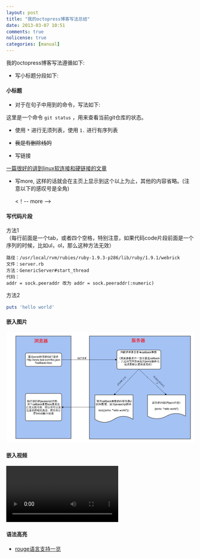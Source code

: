 ```yaml
---
layout: post
title: "我的octopress博客写法总结"
date: 2013-03-07 10:51
comments: true
nolicense: true
categories: [manual]
---
```


我的octopress博客写法遵循如下:

* 写小标题分段如下:

#### 小标题

* 对于在句子中用到的命令，写法如下:

这里是一个命令 `git status` ，用来查看当前git仓库的状态。

* 使用 `*` 进行无须列表，使用 `1.` 进行有序列表

* <del>我是有删除线的</del>

* 写链接  

[一篇很好的讲到linux软连接和硬链接的文章](http://www.ibm.com/developerworks/cn/linux/l-cn-hardandsymb-links/)

* 写more, 这样的话就会在主页上显示到这个以上为止，其他的内容省略。(注意以下的感叹号是全角)  

	<！-- more -->

#### 写代码片段

方法1  
（每行前面是一个tab，或者四个空格，特别注意，如果代码code片段前面是一个序列的时候，比如ul，ol，那么这种方法无效）

	路径：/usr/local/rvm/rubies/ruby-1.9.3-p286/lib/ruby/1.9.1/webrick
	文件：server.rb
	方法：GenericServer#start_thread
	代码：
	addr = sock.peeraddr 改为 addr = sock.peeraddr(:numeric)

方法2

```ruby
puts 'hello world'
```

#### 嵌入图片

![jsonp处理流程图](/images/2014-10-11-cross-origin-resource-sharing/jsonp处理流程图.png "jsonp处理流程图")


#### 嵌入视频
<video src="/videos/rails_source_study/how rails server start.mp4" controls="controls" preload="auto">
抱歉，您的浏览器不支持 video 标签，无法播放此视频。
</video>

#### 语法高亮

- [rouge语言支持一览](https://github.com/jneen/rouge/wiki/List-of-supported-languages-and-lexers)

